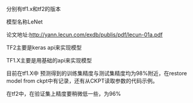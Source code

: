 分别有tf1.x和tf2的版本

模型名称LeNet

论文地址:http://yann.lecun.com/exdb/publis/pdf/lecun-01a.pdf

TF2主要是keras api来实现模型

TF1.X主要是用基础的api来实现模型

目前在tf1.X中 预测得到的训练集精度与测试集精度均为98%附近，在restore model from ckpt中有记录，还有从CKPT读取参数的代码示例。

在tf2中，在验证集上精度要稍微低一些，为96% 

